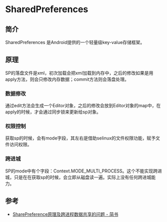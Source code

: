 # SharedPreferences

## 简介

SharedPreferences 是Android提供的一个轻量级key-value存储框架。

## 原理

SP的落盘文件是xml，初次加载会把xml加载到内存中，之后的修改如果是用apply方法，则会只修改内存数据；commit方法则会落盘处理。

### 数据修改

通过edit方法会生成一个Editor对象，之后的修改会放到Editor对象的map中，在apply的时候，才会通过同步锁来更新给sp对象。

### 权限控制

获取sp的时候，会有mode字段，其左右是借助selinux的文件权限功能，赋予文件访问权限。

### 跨进城

SP的mode中有个字段：Context.MODE_MULTI_PROCESS。这个不能实现跨进城，只是在在获取sp的时候，会立即从磁盘读一遍。实际上没有任何跨进城能力。

## 参考

- [SharePreference原理及跨进程数据共享的问题 - 简书](https://www.jianshu.com/p/4984f66f9a4b)